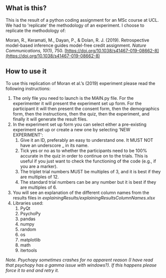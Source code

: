 ## What is this?

This is the result of a python coding assignment for an MSc course at UCL.
We had to 'replicate' the methodology of an experiment. I choose to replicate the methodology of: 

Moran, R., Keramati, M., Dayan, P., & Dolan, R. J. (2019). Retrospective model-based inference guides model-free credit assignment. *Nature Communications, 10*(1), 750. [https://doi.org/10.1038/s41467-019-08662-8](https://doi.org/10.1038/s41467-019-08662-8)

## How to use it

To use this replication of Moran et al.’s (2019) experiment please read the following instructions:
1.	The only file you need to launch is the MAIN.py file. For the experimenter it will present the experiment set up form. For the participant it will then present the consent form, then the demographics form, then the instructions, then the quiz, then the experiment, and finally it will generate the result files.
2.	In the experiment set up form you can select either a pre-existing experiment set up or create a new one by selecting 'NEW EXPERIMENT':
    1.	Give it an ID, preferably an easy to understand one. It MUST NOT have an underscore _ in its name.
    2.	Tick yes or no as to whether the participants need to be 100% accurate in the quiz in order to continue on to the trials. This is useful if you just want to check the functioning of the code (e.g., if you are a marker).
    3.	The triplet trial numbers MUST be multiples of 3, and it is best if they are multiples of 12.
    4.	The standard trial numbers can be any number but it is best if they are multiples of 6.
3.	You will see an explanation of the different column names from the results files in *explainingResults/explainingResultsColumnNames.xlsx*
4.	Libraries used:
    1.	PyQt
    2.	PsychoPy
    3.	pandas
    4.	numpy
    5.	random
    6.	os
    7.	matplotlib
    8.	math
    9.	itertools


*Note. Psychopy sometimes crashes for no apparent reason (I have read that psychopy has a gamma issue with windows?). If this happens please force it to end and retry it.*